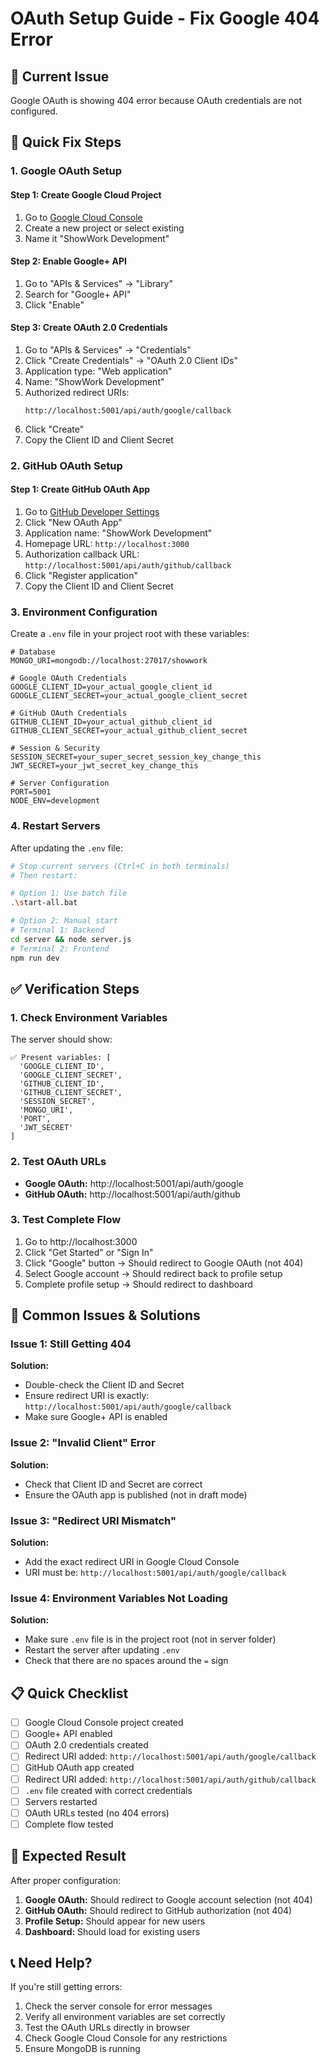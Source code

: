 # OAuth Setup Guide - Fix Google 404 Error

## 🚨 Current Issue

Google OAuth is showing 404 error because OAuth credentials are not configured.

## 🔧 Quick Fix Steps

### 1. Google OAuth Setup

#### Step 1: Create Google Cloud Project

1. Go to [Google Cloud Console](https://console.cloud.google.com/)
2. Create a new project or select existing
3. Name it "ShowWork Development"

#### Step 2: Enable Google+ API

1. Go to "APIs & Services" → "Library"
2. Search for "Google+ API"
3. Click "Enable"

#### Step 3: Create OAuth 2.0 Credentials

1. Go to "APIs & Services" → "Credentials"
2. Click "Create Credentials" → "OAuth 2.0 Client IDs"
3. Application type: "Web application"
4. Name: "ShowWork Development"
5. Authorized redirect URIs:
   ```
   http://localhost:5001/api/auth/google/callback
   ```
6. Click "Create"
7. Copy the Client ID and Client Secret

### 2. GitHub OAuth Setup

#### Step 1: Create GitHub OAuth App

1. Go to [GitHub Developer Settings](https://github.com/settings/developers)
2. Click "New OAuth App"
3. Application name: "ShowWork Development"
4. Homepage URL: `http://localhost:3000`
5. Authorization callback URL: `http://localhost:5001/api/auth/github/callback`
6. Click "Register application"
7. Copy the Client ID and Client Secret

### 3. Environment Configuration

Create a `.env` file in your project root with these variables:

```env
# Database
MONGO_URI=mongodb://localhost:27017/showwork

# Google OAuth Credentials
GOOGLE_CLIENT_ID=your_actual_google_client_id
GOOGLE_CLIENT_SECRET=your_actual_google_client_secret

# GitHub OAuth Credentials
GITHUB_CLIENT_ID=your_actual_github_client_id
GITHUB_CLIENT_SECRET=your_actual_github_client_secret

# Session & Security
SESSION_SECRET=your_super_secret_session_key_change_this
JWT_SECRET=your_jwt_secret_key_change_this

# Server Configuration
PORT=5001
NODE_ENV=development
```

### 4. Restart Servers

After updating the `.env` file:

```bash
# Stop current servers (Ctrl+C in both terminals)
# Then restart:

# Option 1: Use batch file
.\start-all.bat

# Option 2: Manual start
# Terminal 1: Backend
cd server && node server.js
# Terminal 2: Frontend
npm run dev
```

## ✅ Verification Steps

### 1. Check Environment Variables

The server should show:

```
✅ Present variables: [
  'GOOGLE_CLIENT_ID',
  'GOOGLE_CLIENT_SECRET',
  'GITHUB_CLIENT_ID',
  'GITHUB_CLIENT_SECRET',
  'SESSION_SECRET',
  'MONGO_URI',
  'PORT',
  'JWT_SECRET'
]
```

### 2. Test OAuth URLs

- **Google OAuth:** http://localhost:5001/api/auth/google
- **GitHub OAuth:** http://localhost:5001/api/auth/github

### 3. Test Complete Flow

1. Go to http://localhost:3000
2. Click "Get Started" or "Sign In"
3. Click "Google" button → Should redirect to Google OAuth (not 404)
4. Select Google account → Should redirect back to profile setup
5. Complete profile setup → Should redirect to dashboard

## 🚨 Common Issues & Solutions

### Issue 1: Still Getting 404

**Solution:**

- Double-check the Client ID and Secret
- Ensure redirect URI is exactly: `http://localhost:5001/api/auth/google/callback`
- Make sure Google+ API is enabled

### Issue 2: "Invalid Client" Error

**Solution:**

- Check that Client ID and Secret are correct
- Ensure the OAuth app is published (not in draft mode)

### Issue 3: "Redirect URI Mismatch"

**Solution:**

- Add the exact redirect URI in Google Cloud Console
- URI must be: `http://localhost:5001/api/auth/google/callback`

### Issue 4: Environment Variables Not Loading

**Solution:**

- Make sure `.env` file is in the project root (not in server folder)
- Restart the server after updating `.env`
- Check that there are no spaces around the `=` sign

## 📋 Quick Checklist

- [ ] Google Cloud Console project created
- [ ] Google+ API enabled
- [ ] OAuth 2.0 credentials created
- [ ] Redirect URI added: `http://localhost:5001/api/auth/google/callback`
- [ ] GitHub OAuth app created
- [ ] Redirect URI added: `http://localhost:5001/api/auth/github/callback`
- [ ] `.env` file created with correct credentials
- [ ] Servers restarted
- [ ] OAuth URLs tested (no 404 errors)
- [ ] Complete flow tested

## 🎯 Expected Result

After proper configuration:

1. **Google OAuth:** Should redirect to Google account selection (not 404)
2. **GitHub OAuth:** Should redirect to GitHub authorization (not 404)
3. **Profile Setup:** Should appear for new users
4. **Dashboard:** Should load for existing users

## 📞 Need Help?

If you're still getting errors:

1. Check the server console for error messages
2. Verify all environment variables are set correctly
3. Test the OAuth URLs directly in browser
4. Check Google Cloud Console for any restrictions
5. Ensure MongoDB is running


